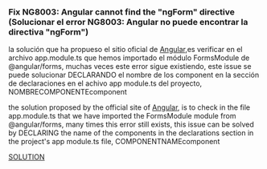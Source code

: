 <h3>Fix NG8003: Angular cannot find the "ngForm" directive <br> (Solucionar el error NG8003: Angular no puede encontrar la directiva "ngForm")</h3>

<p>la solución que ha propueso el sitio oficial de <a href="https://angular.io/errors/NG8003">Angular</a>,es verificar en el archivo app.module.ts que hemos importado el módulo FormsModule de @angular/forms, muchas veces este error sigue existiendo, este issue se puede solucionar DECLARANDO el nombre de los component en la sección de declaraciones en el achivo app module.ts del proyecto, NOMBRECOMPONENTEcomponent</p>

<p>the solution proposed by the official site of <a href="https://angular.io/errors/NG8003">Angular</a>, is to check in the file app.module.ts that we have imported the FormsModule module from @angular/forms, many times this error still exists, this issue can be solved by DECLARING the name of the components in the declarations section in the project's app module.ts file, COMPONENTNAMEcomponent</p>

<p><a href="">SOLUTION</a></p>
